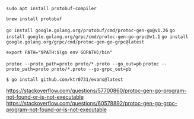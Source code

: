 ```sudo apt install protobuf-compiler```

```brew install protobuf```

```go install google.golang.org/protobuf/cmd/protoc-gen-go@v1.26```
```go install google.golang.org/grpc/cmd/protoc-gen-go-grpc@v1.1```
```go install google.golang.org/grpc/cmd/protoc-gen-go-grpc@latest```

```export PATH="$PATH:$(go env GOPATH)/bin"```

```protoc --proto_path=proto proto/*.proto --go_out=pb```
```protoc --proto_path=proto proto/*.proto --go-grpc_out=pb```

```$ go install github.com/ktr0731/evans@latest```


https://stackoverflow.com/questions/57700860/protoc-gen-go-program-not-found-or-is-not-executable
https://stackoverflow.com/questions/60578892/protoc-gen-go-grpc-program-not-found-or-is-not-executable